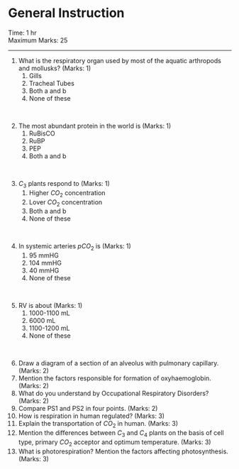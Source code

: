 # General Instruction

Time: 1 hr  
Maximum Marks: 25 

---

1. What is the respiratory organ used by most of the aquatic arthropods and mollusks? (Marks: 1)
    1. Gills 
    2. Tracheal Tubes 
    3. Both a and b 
    4. None of these 

<br>

2. The most abundant protein in the world is (Marks: 1)
    1. RuBisCO 
    2. RuBP 
    3. PEP 
    4. Both a and b 

<br> 

3. $C_3$ plants respond to (Marks: 1)
    1. Higher $CO_2$ concentration
    2. Lover $CO_2$ concentration
    3. Both a and b 
    4. None of these 

<br> 

4. In systemic arteries $pCO_2$ is (Marks: 1)
    1. 95 mmHG 
    2. 104 mmHG 
    3. 40 mmHG 
    4. None of these 

<br> 

5. RV is about (Marks: 1)
    1. 1000-1100 mL 
    2. 6000 mL 
    3. 1100-1200 mL 
    4. None of these 

<br> 

6. Draw a diagram of a section of an alveolus with pulmonary capillary. (Marks: 2)
7. Mention the factors responsible for formation of oxyhaemoglobin. (Marks: 2) 
8. What do you understand by Occupational Respiratory Disorders? (Marks: 2)
9. Compare PS1 and PS2 in four points. (Marks: 2)
10. How is respiration in human regulated? (Marks: 3)
11. Explain the transportation of $CO_2$ in human. (Marks: 3)
12. Mention the differences between $C_3$ and $C_4$ plants on the basis of cell type, primary $CO_2$ acceptor and optimum temperature. (Marks: 3)
13. What is photorespiration? Mention the factors affecting photosynthesis. (Marks: 3)
